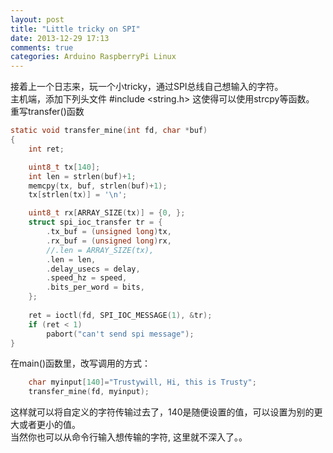 ```yaml
---
layout: post
title: "Little tricky on SPI"
date: 2013-12-29 17:13
comments: true
categories: Arduino RaspberryPi Linux
---
```

接着上一个日志来，玩一个小tricky，通过SPI总线自己想输入的字符。   
主机端，添加下列头文件
	#include <string.h>
这使得可以使用strcpy等函数。    
重写transfer()函数

```c spidev_test.c
static void transfer_mine(int fd, char *buf)
{
	int ret;

	uint8_t tx[140];
	int len = strlen(buf)+1;
	memcpy(tx, buf, strlen(buf)+1);
	tx[strlen(tx)] = '\n';

	uint8_t rx[ARRAY_SIZE(tx)] = {0, };
	struct spi_ioc_transfer tr = {
		.tx_buf = (unsigned long)tx,
		.rx_buf = (unsigned long)rx,
		//.len = ARRAY_SIZE(tx),
		.len = len,
		.delay_usecs = delay,
		.speed_hz = speed,
		.bits_per_word = bits,
	};
 
	ret = ioctl(fd, SPI_IOC_MESSAGE(1), &tr);
	if (ret < 1)
		pabort("can't send spi message");
}

```
在main()函数里，改写调用的方式：

```c spidev_test.c
	char myinput[140]="Trustywill, Hi, this is Trusty";
	transfer_mine(fd, myinput);

```
这样就可以将自定义的字符传输过去了，140是随便设置的值，可以设置为别的更大或者更小的值。   
当然你也可以从命令行输入想传输的字符, 这里就不深入了。。   


